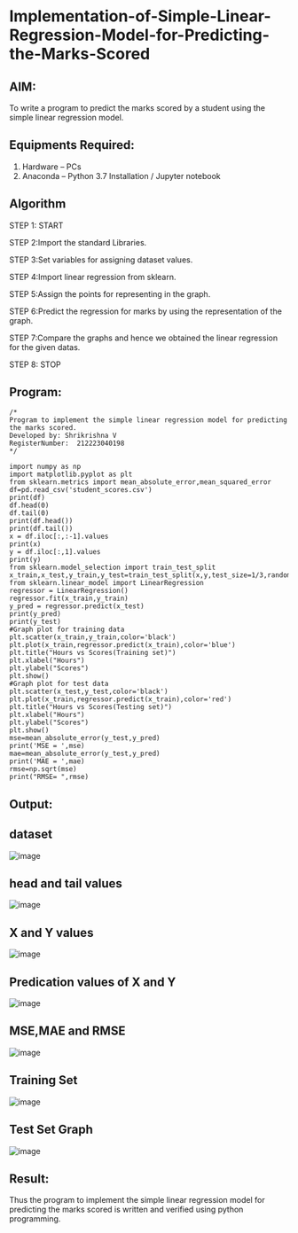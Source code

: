 # Implementation-of-Simple-Linear-Regression-Model-for-Predicting-the-Marks-Scored

## AIM:
To write a program to predict the marks scored by a student using the simple linear regression model.

## Equipments Required:
1. Hardware – PCs
2. Anaconda – Python 3.7 Installation / Jupyter notebook

## Algorithm
STEP 1: START

STEP 2:Import the standard Libraries.

STEP 3:Set variables for assigning dataset values.

STEP 4:Import linear regression from sklearn.

STEP 5:Assign the points for representing in the graph.

STEP 6:Predict the regression for marks by using the representation of the graph.

STEP 7:Compare the graphs and hence we obtained the linear regression for the given datas. 

STEP 8: STOP
## Program:
```
/*
Program to implement the simple linear regression model for predicting the marks scored.
Developed by: Shrikrishna V
RegisterNumber:  212223040198
*/
```
```import pandas as pd
import numpy as np
import matplotlib.pyplot as plt
from sklearn.metrics import mean_absolute_error,mean_squared_error
df=pd.read_csv('student_scores.csv')
print(df)
df.head(0)
df.tail(0)
print(df.head())
print(df.tail())
x = df.iloc[:,:-1].values
print(x)
y = df.iloc[:,1].values
print(y)
from sklearn.model_selection import train_test_split
x_train,x_test,y_train,y_test=train_test_split(x,y,test_size=1/3,random_state=0)
from sklearn.linear_model import LinearRegression
regressor = LinearRegression()
regressor.fit(x_train,y_train)
y_pred = regressor.predict(x_test)
print(y_pred)
print(y_test)
#Graph plot for training data
plt.scatter(x_train,y_train,color='black')
plt.plot(x_train,regressor.predict(x_train),color='blue')
plt.title("Hours vs Scores(Training set)")
plt.xlabel("Hours")
plt.ylabel("Scores")
plt.show()
#Graph plot for test data
plt.scatter(x_test,y_test,color='black')
plt.plot(x_train,regressor.predict(x_train),color='red')
plt.title("Hours vs Scores(Testing set)")
plt.xlabel("Hours")
plt.ylabel("Scores")
plt.show()
mse=mean_absolute_error(y_test,y_pred)
print('MSE = ',mse)
mae=mean_absolute_error(y_test,y_pred)
print('MAE = ',mae)
rmse=np.sqrt(mse)
print("RMSE= ",rmse)
```
## Output:
## dataset
![image](https://github.com/Wkrish28/Implementation-of-Simple-Linear-Regression-Model-for-Predicting-the-Marks-Scored/assets/144295230/3601ca3e-1300-49a7-8107-37fd8685caa8)

## head and tail values
![image](https://github.com/Wkrish28/Implementation-of-Simple-Linear-Regression-Model-for-Predicting-the-Marks-Scored/assets/144295230/22676f1c-6f6c-431a-887a-c4ceb46e508a)

## X and Y values
![image](https://github.com/Wkrish28/Implementation-of-Simple-Linear-Regression-Model-for-Predicting-the-Marks-Scored/assets/144295230/18ee5a39-6710-4ab3-8a4b-3873be89221d)

## Predication values of X and Y
![image](https://github.com/Wkrish28/Implementation-of-Simple-Linear-Regression-Model-for-Predicting-the-Marks-Scored/assets/144295230/0a17a630-8872-40bf-b77c-04b5ebdd2b13)

## MSE,MAE and RMSE
![image](https://github.com/Wkrish28/Implementation-of-Simple-Linear-Regression-Model-for-Predicting-the-Marks-Scored/assets/144295230/84ff9855-0058-4cb6-935a-f9909217f785)

## Training Set
![image](https://github.com/Wkrish28/Implementation-of-Simple-Linear-Regression-Model-for-Predicting-the-Marks-Scored/assets/144295230/e3fe1065-e497-440d-8fc2-d86e8d98181c)

## Test Set Graph
![image](https://github.com/Wkrish28/Implementation-of-Simple-Linear-Regression-Model-for-Predicting-the-Marks-Scored/assets/144295230/5d9f0ced-bd0f-4c10-88d6-4fbeb3938db7)

## Result:
Thus the program to implement the simple linear regression model for predicting the marks scored is written and verified using python programming.

